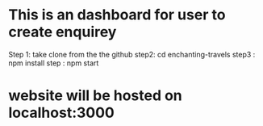 # This is an dashboard for user to create enquirey 

Step 1: take clone from the the github 
step2: cd enchanting-travels
step3 : npm install
step : npm start
# website will be hosted on localhost:3000